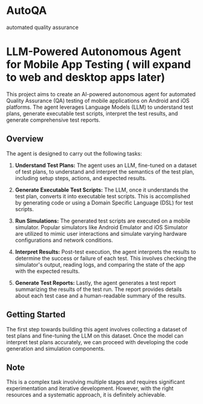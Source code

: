 # AutoQA
automated quality assurance

# LLM-Powered Autonomous Agent for Mobile App Testing ( will expand to web and desktop apps later)

This project aims to create an AI-powered autonomous agent for automated Quality Assurance (QA) testing of mobile applications on Android and iOS platforms. The agent leverages Language Models (LLM) to understand test plans, generate executable test scripts, interpret the test results, and generate comprehensive test reports.

## Overview

The agent is designed to carry out the following tasks:

1. **Understand Test Plans:** The agent uses an LLM, fine-tuned on a dataset of test plans, to understand and interpret the semantics of the test plan, including setup steps, actions, and expected results.

2. **Generate Executable Test Scripts:** The LLM, once it understands the test plan, converts it into executable test scripts. This is accomplished by generating code or using a Domain Specific Language (DSL) for test scripts.

3. **Run Simulations:** The generated test scripts are executed on a mobile simulator. Popular simulators like Android Emulator and iOS Simulator are utilized to mimic user interactions and simulate varying hardware configurations and network conditions.

4. **Interpret Results:** Post-test execution, the agent interprets the results to determine the success or failure of each test. This involves checking the simulator's output, reading logs, and comparing the state of the app with the expected results.

5. **Generate Test Reports:** Lastly, the agent generates a test report summarizing the results of the test run. The report provides details about each test case and a human-readable summary of the results.

## Getting Started

The first step towards building this agent involves collecting a dataset of test plans and fine-tuning the LLM on this dataset. Once the model can interpret test plans accurately, we can proceed with developing the code generation and simulation components.

## Note

This is a complex task involving multiple stages and requires significant experimentation and iterative development. However, with the right resources and a systematic approach, it is definitely achievable.
